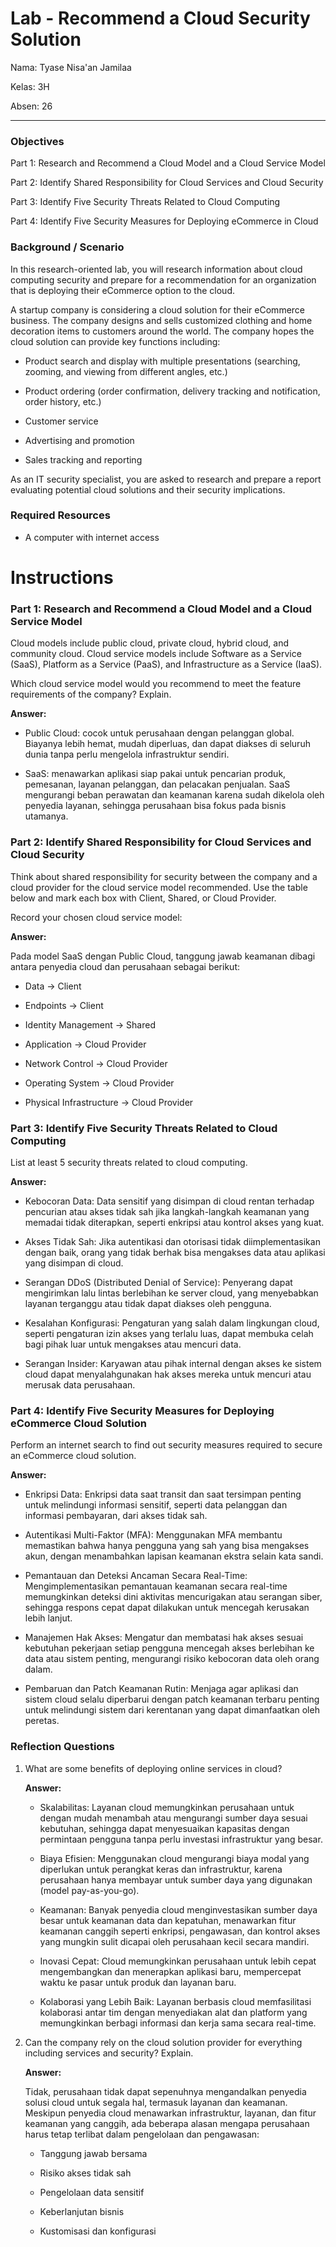# **Lab - Recommend a Cloud Security Solution**

Nama: Tyase Nisa'an Jamilaa

Kelas: 3H

Absen: 26

---

### **Objectives**

Part 1: Research and Recommend a Cloud Model and a Cloud Service Model

Part 2: Identify Shared Responsibility for Cloud Services and Cloud Security

Part 3: Identify Five Security Threats Related to Cloud Computing

Part 4: Identify Five Security Measures for Deploying eCommerce in Cloud

### **Background / Scenario**

In this research-oriented lab, you will research information about cloud computing security and prepare for a recommendation for an organization that is deploying their eCommerce option to the cloud.

A startup company is considering a cloud solution for their eCommerce business. The company designs and sells customized clothing and home decoration items to customers around the world. The company hopes the cloud solution can provide key functions including:

- Product search and display with multiple presentations (searching, zooming, and viewing from different angles, etc.)

- Product ordering (order confirmation, delivery tracking and notification, order history, etc.)

- Customer service

- Advertising and promotion

- Sales tracking and reporting

As an IT security specialist, you are asked to research and prepare a report evaluating potential cloud solutions and their security implications.

### **Required Resources**

- A computer with internet access

# **Instructions**

### **Part 1: Research and Recommend a Cloud Model and a Cloud Service Model**

Cloud models include public cloud, private cloud, hybrid cloud, and community cloud. Cloud service models include Software as a Service (SaaS), Platform as a Service (PaaS), and Infrastructure as a Service (IaaS).

Which cloud service model would you recommend to meet the feature requirements of the company? Explain.

**Answer:**

- Public Cloud: cocok untuk perusahaan dengan pelanggan global. Biayanya lebih hemat, mudah diperluas, dan dapat diakses di seluruh dunia tanpa perlu mengelola infrastruktur sendiri.

- SaaS: menawarkan aplikasi siap pakai untuk pencarian produk, pemesanan, layanan pelanggan, dan pelacakan penjualan. SaaS mengurangi beban perawatan dan keamanan karena sudah dikelola oleh penyedia layanan, sehingga perusahaan bisa fokus pada bisnis utamanya.

### **Part 2: Identify Shared Responsibility for Cloud Services and Cloud Security**

Think about shared responsibility for security between the company and a cloud provider for the cloud service model recommended. Use the table below and mark each box with Client, Shared, or Cloud Provider.

Record your chosen cloud service model:

**Answer:**

Pada model SaaS dengan Public Cloud, tanggung jawab keamanan dibagi antara penyedia cloud dan perusahaan sebagai berikut:

- Data -> Client

- Endpoints -> Client

- Identity Management	-> Shared

- Application -> Cloud Provider

- Network Control -> Cloud Provider

- Operating System -> Cloud Provider

- Physical Infrastructure -> Cloud Provider

### **Part 3: Identify Five Security Threats Related to Cloud Computing**

List at least 5 security threats related to cloud computing.

**Answer:**

- Kebocoran Data: Data sensitif yang disimpan di cloud rentan terhadap pencurian atau akses tidak sah jika langkah-langkah keamanan yang memadai tidak diterapkan, seperti enkripsi atau kontrol akses yang kuat.

- Akses Tidak Sah: Jika autentikasi dan otorisasi tidak diimplementasikan dengan baik, orang yang tidak berhak bisa mengakses data atau aplikasi yang disimpan di cloud.

- Serangan DDoS (Distributed Denial of Service): Penyerang dapat mengirimkan lalu lintas berlebihan ke server cloud, yang menyebabkan layanan terganggu atau tidak dapat diakses oleh pengguna.

- Kesalahan Konfigurasi: Pengaturan yang salah dalam lingkungan cloud, seperti pengaturan izin akses yang terlalu luas, dapat membuka celah bagi pihak luar untuk mengakses atau mencuri data.

- Serangan Insider: Karyawan atau pihak internal dengan akses ke sistem cloud dapat menyalahgunakan hak akses mereka untuk mencuri atau merusak data perusahaan.

### **Part 4: Identify Five Security Measures for Deploying eCommerce Cloud Solution**

Perform an internet search to find out security measures required to secure an eCommerce cloud solution.

**Answer:**

- Enkripsi Data: Enkripsi data saat transit dan saat tersimpan penting untuk melindungi informasi sensitif, seperti data pelanggan dan informasi pembayaran, dari akses tidak sah.

- Autentikasi Multi-Faktor (MFA): Menggunakan MFA membantu memastikan bahwa hanya pengguna yang sah yang bisa mengakses akun, dengan menambahkan lapisan keamanan ekstra selain kata sandi.

- Pemantauan dan Deteksi Ancaman Secara Real-Time: Mengimplementasikan pemantauan keamanan secara real-time memungkinkan deteksi dini aktivitas mencurigakan atau serangan siber, sehingga respons cepat dapat dilakukan untuk mencegah kerusakan lebih lanjut.

- Manajemen Hak Akses: Mengatur dan membatasi hak akses sesuai kebutuhan pekerjaan setiap pengguna mencegah akses berlebihan ke data atau sistem penting, mengurangi risiko kebocoran data oleh orang dalam.

- Pembaruan dan Patch Keamanan Rutin: Menjaga agar aplikasi dan sistem cloud selalu diperbarui dengan patch keamanan terbaru penting untuk melindungi sistem dari kerentanan yang dapat dimanfaatkan oleh peretas.

### **Reflection Questions**

1. What are some benefits of deploying online services in cloud?

    **Answer:**

    - Skalabilitas: Layanan cloud memungkinkan perusahaan untuk dengan mudah menambah atau mengurangi sumber daya sesuai kebutuhan, sehingga dapat menyesuaikan kapasitas dengan permintaan pengguna tanpa perlu investasi infrastruktur yang besar.

    - Biaya Efisien: Menggunakan cloud mengurangi biaya modal yang diperlukan untuk perangkat keras dan infrastruktur, karena perusahaan hanya membayar untuk sumber daya yang digunakan (model pay-as-you-go).

    - Keamanan: Banyak penyedia cloud menginvestasikan sumber daya besar untuk keamanan data dan kepatuhan, menawarkan fitur keamanan canggih seperti enkripsi, pengawasan, dan kontrol akses yang mungkin sulit dicapai oleh perusahaan kecil secara mandiri.

    - Inovasi Cepat: Cloud memungkinkan perusahaan untuk lebih cepat mengembangkan dan menerapkan aplikasi baru, mempercepat waktu ke pasar untuk produk dan layanan baru.

    - Kolaborasi yang Lebih Baik: Layanan berbasis cloud memfasilitasi kolaborasi antar tim dengan menyediakan alat dan platform yang memungkinkan berbagi informasi dan kerja sama secara real-time.

2. Can the company rely on the cloud solution provider for everything including services and security? Explain.

    **Answer:**

    Tidak, perusahaan tidak dapat sepenuhnya mengandalkan penyedia solusi cloud untuk segala hal, termasuk layanan dan keamanan. Meskipun penyedia cloud menawarkan infrastruktur, layanan, dan fitur keamanan yang canggih, ada beberapa alasan mengapa perusahaan harus tetap terlibat dalam pengelolaan dan pengawasan:

    - Tanggung jawab bersama

    - Risiko akses tidak sah

    - Pengelolaan data sensitif

    - Keberlanjutan bisnis

    - Kustomisasi dan konfigurasi
